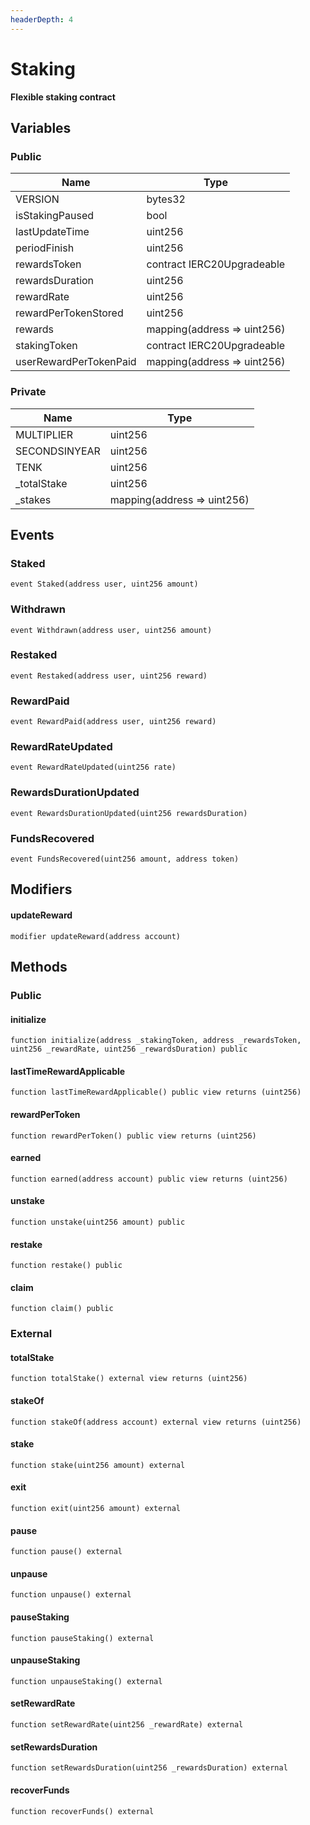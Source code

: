 ```yaml
---
headerDepth: 4
---
```


# Staking

**Flexible staking contract**

## Variables

### Public

| Name | Type |
| --- | --- |
| VERSION | bytes32 |
| isStakingPaused | bool |
| lastUpdateTime | uint256 |
| periodFinish | uint256 |
| rewardsToken | contract IERC20Upgradeable |
| rewardsDuration | uint256 |
| rewardRate | uint256 |
| rewardPerTokenStored | uint256 |
| rewards | mapping(address &#x3D;&gt; uint256) |
| stakingToken | contract IERC20Upgradeable |
| userRewardPerTokenPaid | mapping(address &#x3D;&gt; uint256) |

### Private

| Name | Type |
| --- | --- |
| MULTIPLIER | uint256 |
| SECONDSINYEAR | uint256 |
| TENK | uint256 |
| _totalStake | uint256 |
| _stakes | mapping(address &#x3D;&gt; uint256) |

## Events

### Staked

```solidity:no-line-numbers
event Staked(address user, uint256 amount)
```

### Withdrawn

```solidity:no-line-numbers
event Withdrawn(address user, uint256 amount)
```

### Restaked

```solidity:no-line-numbers
event Restaked(address user, uint256 reward)
```

### RewardPaid

```solidity:no-line-numbers
event RewardPaid(address user, uint256 reward)
```

### RewardRateUpdated

```solidity:no-line-numbers
event RewardRateUpdated(uint256 rate)
```

### RewardsDurationUpdated

```solidity:no-line-numbers
event RewardsDurationUpdated(uint256 rewardsDuration)
```

### FundsRecovered

```solidity:no-line-numbers
event FundsRecovered(uint256 amount, address token)
```


## Modifiers

#### updateReward

```solidity:no-line-numbers
modifier updateReward(address account)
```

## Methods

### Public

#### initialize

```solidity:no-line-numbers
function initialize(address _stakingToken, address _rewardsToken, uint256 _rewardRate, uint256 _rewardsDuration) public
```

#### lastTimeRewardApplicable

```solidity:no-line-numbers
function lastTimeRewardApplicable() public view returns (uint256)
```

#### rewardPerToken

```solidity:no-line-numbers
function rewardPerToken() public view returns (uint256)
```

#### earned

```solidity:no-line-numbers
function earned(address account) public view returns (uint256)
```

#### unstake

```solidity:no-line-numbers
function unstake(uint256 amount) public
```

#### restake

```solidity:no-line-numbers
function restake() public
```

#### claim

```solidity:no-line-numbers
function claim() public
```

### External

#### totalStake

```solidity:no-line-numbers
function totalStake() external view returns (uint256)
```

#### stakeOf

```solidity:no-line-numbers
function stakeOf(address account) external view returns (uint256)
```

#### stake

```solidity:no-line-numbers
function stake(uint256 amount) external
```

#### exit

```solidity:no-line-numbers
function exit(uint256 amount) external
```

#### pause

```solidity:no-line-numbers
function pause() external
```

#### unpause

```solidity:no-line-numbers
function unpause() external
```

#### pauseStaking

```solidity:no-line-numbers
function pauseStaking() external
```

#### unpauseStaking

```solidity:no-line-numbers
function unpauseStaking() external
```

#### setRewardRate

```solidity:no-line-numbers
function setRewardRate(uint256 _rewardRate) external
```

#### setRewardsDuration

```solidity:no-line-numbers
function setRewardsDuration(uint256 _rewardsDuration) external
```

#### recoverFunds

```solidity:no-line-numbers
function recoverFunds() external
```

